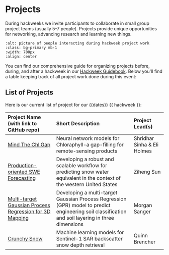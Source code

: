 # Projects

During hackweeks we invite participants to collaborate in small group project teams (usually 5-7 people). Projects provide unique opportunities for networking, advancing research and learning new things.

```{image} ../img/projects-montage.png
:alt: picture of people interacting during hackweek project work
:class: bg-primary mb-1
:width: 700px
:align: center
```

You can find our comprehensive guide for organizing projects before, during, and after a hackweek in our [Hackweek Guidebook](https://guidebook.hackweek.io/training/projects/index.html). Below you'll find a table keeping track of all project work done during this event:

## List of Projects

Here is our current list of project for our {{dates}} {{ hackweek }}:

| Project Name (with link to GitHub repo) | Short Description | Project Lead(s) |
|:--------|:--------|:-----|
| [Mind The Chl Gap](https://github.com/geo-smart/mind-the-chl-gap) | Neural network models for Chloraphyll-a gap-filling for remote-sensing products | Shridhar Sinha & Eli Holmes |
| [Production-oriented SWE Forecasting](https://github.com/geo-smart/swe_forecasting_prod) | Developing a robust and scalable workflow for predicting snow water equivalent in the context of the western United States | Ziheng Sun |
| [Multi-target Gaussian Process Regression for 3D Mapping](https://github.com/geo-smart/mind-the-chl-gap) |  Developing a multi-target Gaussian Process Regression (GPR) model to predict engineering soil classification and soil layering in three dimensions | Morgan Sanger |
| [Crunchy Snow](https://github.com/geo-smart/crunchy-snow) | Machine learning models for Sentinel-1 SAR backscatter snow depth retrieval | Quinn Brencher |

